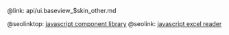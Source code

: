 @link: api/ui.baseview_$skin_other.md

@seolinktop: [javascript component library](https://webix.com)
@seolink: [javascript excel reader](https://webix.com/widget/excel_viewer/)